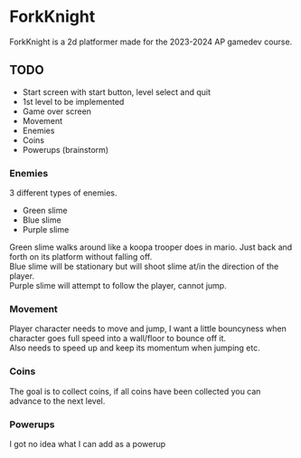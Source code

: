 # ForkKnight

ForkKnight is a 2d platformer made for the 2023-2024 AP gamedev course.

## TODO

- Start screen with start button, level select and quit
- 1st level to be implemented
- Game over screen
- Movement
- Enemies
- Coins
- Powerups (brainstorm)

### Enemies

3 different types of enemies.

- Green slime
- Blue slime
- Purple slime

Green slime walks around like a koopa trooper does in mario. Just back and forth on its platform without falling off.  
Blue slime will be stationary but will shoot slime at/in the direction of the player.  
Purple slime will attempt to follow the player, cannot jump.

### Movement

Player character needs to move and jump, I want a little bouncyness when character goes full speed into a wall/floor to bounce off it.  
Also needs to speed up and keep its momentum when jumping etc.

### Coins

The goal is to collect coins, if all coins have been collected you can advance to the next level.

### Powerups

I got no idea what I can add as a powerup

